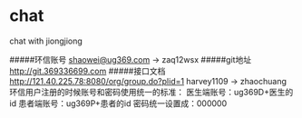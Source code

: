 # chat
chat with jiongjiong

#####环信账号
	shaowei@ug369.com -> zaq12wsx
#####git地址
	http://git.369336699.com
#####接口文档
	http://121.40.225.78:8080/org/group.do?plid=1
	harvey1109 -> zhaochuang
环信用户注册的时候账号和密码使用统一的标准：
医生端账号：ug369D+医生的id
患者端账号：ug369P+患者的id
密码统一设置成：000000